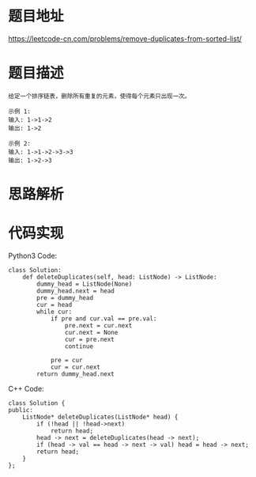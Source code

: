 # **题目地址**
https://leetcode-cn.com/problems/remove-duplicates-from-sorted-list/
# **题目描述**
```
给定一个排序链表，删除所有重复的元素，使得每个元素只出现一次。

示例 1:
输入: 1->1->2
输出: 1->2

示例 2:
输入: 1->1->2->3->3
输出: 1->2->3
```
# **思路解析**
# **代码实现**
Python3 Code:
```
class Solution:
    def deleteDuplicates(self, head: ListNode) -> ListNode:
        dummy_head = ListNode(None)
        dummy_head.next = head
        pre = dummy_head
        cur = head
        while cur:
            if pre and cur.val == pre.val:
                pre.next = cur.next
                cur.next = None
                cur = pre.next
                continue

            pre = cur
            cur = cur.next
        return dummy_head.next
```
C++ Code:
```
class Solution {
public:
    ListNode* deleteDuplicates(ListNode* head) {
        if (!head || !head->next)
            return head;
        head -> next = deleteDuplicates(head -> next);
        if (head -> val == head -> next -> val) head = head -> next;
        return head;
    }
};
```
